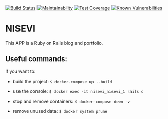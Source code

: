 [![Build Status](https://semaphoreci.com/api/v1/nisevi/nisevi/branches/master/shields_badge.svg)](https://semaphoreci.com/nisevi/nisevi) [![Maintainability](https://api.codeclimate.com/v1/badges/d851ef9a5f6343c45523/maintainability)](https://codeclimate.com/github/nisevi/nisevi/maintainability) [![Test Coverage](https://api.codeclimate.com/v1/badges/d851ef9a5f6343c45523/test_coverage)](https://codeclimate.com/github/nisevi/nisevi/test_coverage) [![Known Vulnerabilities](https://snyk.io/test/github/nisevi/nisevi/badge.svg)](https://snyk.io/test/github/nisevi/nisevi)

# NISEVI

This APP is a Ruby on Rails blog and portfolio.

## Useful commands:

If you want to:

- build the project: `$ docker-compose up --build`

- use the console: `$ docker exec -it nisevi_nisevi_1 rails c`

- stop and remove containers: `$ docker-compose down -v`

- remove unused data: `$ docker system prune`